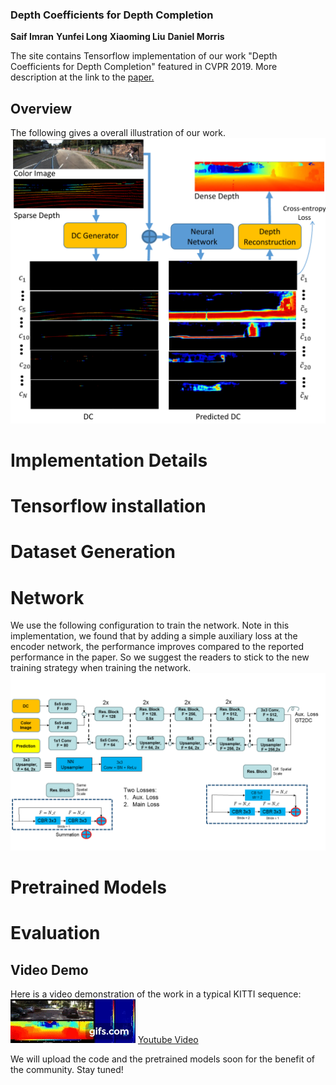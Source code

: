 ### Depth Coefficients for Depth Completion
**Saif Imran** **Yunfei Long** **Xiaoming Liu** **Daniel Morris**

The site contains Tensorflow implementation of our work "Depth Coefficients for Depth Completion" featured in CVPR 2019. More description at the link to the [paper.](https://arxiv.org/abs/1903.05421)

## Overview

The following gives a overall illustration of our work. 
![Image](/images/overview_cropped.png)

# Implementation Details

# Tensorflow installation

# Dataset Generation

# Network
We use the following configuration to train the network. Note in this implementation, we found that by adding a simple auxiliary loss at the encoder network, the performance improves compared to the reported performance in the paper. So we suggest the readers to stick to the new training strategy when training the network. 
![Image](/images/DC_Network.png)


# Pretrained Models

# Evaluation

## Video Demo
Here is a video demonstration of the work in a typical KITTI sequence:
![DC_Video](/images/DC.gif)
[Youtube Video](https://www.youtube.com/watch?v=ghDFX2hQbYY)

We will upload the code and the pretrained models soon for the benefit of the community. Stay tuned!
